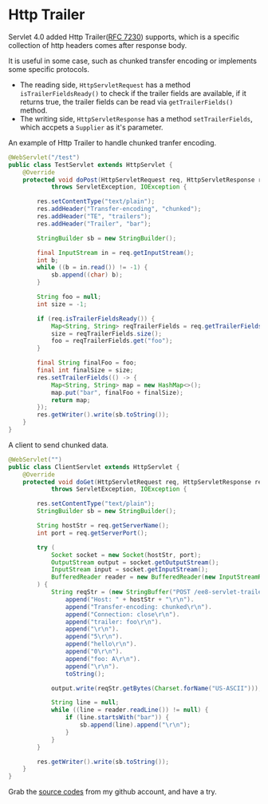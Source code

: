 # Http Trailer

Servlet 4.0 added Http Trailer([RFC 7230](https://tools.ietf.org/html/rfc7230)) supports, which is a specific collection of http headers comes after response body.

It is useful in some case, such as chunked transfer encoding or implements some specific protocols.

* The reading side, `HttpServletRequest` has a method `isTrailerFieldsReady()` to check if the trailer fields are available, if it returns true, the trailer fields can be read via `getTrailerFields()` method.
* The writing side, `HttpServletResponse` has a method `setTrailerFields`, which accpets a `Supplier` as it's parameter.

An example of Http Trailer to handle chunked tranfer encoding.

```java
@WebServlet("/test")
public class TestServlet extends HttpServlet {
    @Override
    protected void doPost(HttpServletRequest req, HttpServletResponse res)
            throws ServletException, IOException {

        res.setContentType("text/plain");
        res.addHeader("Transfer-encoding", "chunked");
        res.addHeader("TE", "trailers");
        res.addHeader("Trailer", "bar");

        StringBuilder sb = new StringBuilder();

        final InputStream in = req.getInputStream();
        int b;
        while ((b = in.read()) != -1) {
            sb.append((char) b);
        }

        String foo = null;
        int size = -1;

        if (req.isTrailerFieldsReady()) {
            Map<String, String> reqTrailerFields = req.getTrailerFields();
            size = reqTrailerFields.size();
            foo = reqTrailerFields.get("foo");
        }

        final String finalFoo = foo;
        final int finalSize = size;
        res.setTrailerFields(() -> {
            Map<String, String> map = new HashMap<>();
            map.put("bar", finalFoo + finalSize);
            return map;
        });
        res.getWriter().write(sb.toString());
    }
}
```

A client to send chunked data.

```java
@WebServlet("")
public class ClientServlet extends HttpServlet {
    @Override
    protected void doGet(HttpServletRequest req, HttpServletResponse res)
            throws ServletException, IOException {

        res.setContentType("text/plain");
        StringBuilder sb = new StringBuilder();

        String hostStr = req.getServerName();
        int port = req.getServerPort();

        try (
            Socket socket = new Socket(hostStr, port);
            OutputStream output = socket.getOutputStream();
            InputStream input = socket.getInputStream();
            BufferedReader reader = new BufferedReader(new InputStreamReader(input))
        ) {
            String reqStr = (new StringBuffer("POST /ee8-servlet-trailer/test HTTP/1.1\r\n")).
                append("Host: " + hostStr + "\r\n").
                append("Transfer-encoding: chunked\r\n").
                append("Connection: close\r\n").
                append("trailer: foo\r\n").
                append("\r\n").
                append("5\r\n").
                append("hello\r\n").
                append("0\r\n").
                append("foo: A\r\n").
                append("\r\n").
                toString();

            output.write(reqStr.getBytes(Charset.forName("US-ASCII")));

            String line = null;
            while ((line = reader.readLine()) != null) {
                if (line.startsWith("bar")) {
                    sb.append(line).append("\r\n");
                }
            }
        }

        res.getWriter().write(sb.toString());
    }
}
```


Grab the [source codes](https://github.com/hantsy/ee8-sandbox) from my github account, and have a try.
 